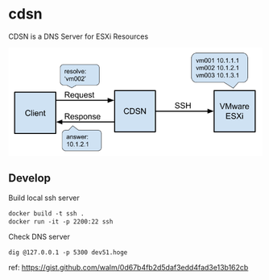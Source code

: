# cdsn

CDSN is a DNS Server for ESXi Resources

<img src="https://raw.githubusercontent.com/cdsl-research/cdsn/master/overview.png">

## Develop

Build local ssh server

```
docker build -t ssh .
docker run -it -p 2200:22 ssh
```

Check DNS server

```
dig @127.0.0.1 -p 5300 dev51.hoge
```

ref: https://gist.github.com/walm/0d67b4fb2d5daf3edd4fad3e13b162cb
